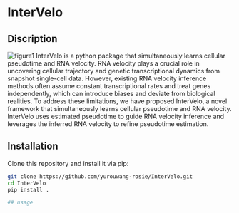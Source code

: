 # InterVelo
## Discription
![figure1](https://github.com/user-attachments/assets/5822bddd-be01-4083-8b68-98c2db17a0e7)
InterVelo is a python package that simultaneously learns cellular pseudotime and RNA velocity. RNA velocity plays a crucial role in uncovering cellular trajectory and genetic transcriptional dynamics from snapshot single-cell data. However, existing RNA velocity inference methods often assume constant transcriptional rates and treat genes independently, which can introduce biases and deviate from biological realities. To address these limitations, we have proposed InterVelo, a novel framework that simultaneously learns cellular pseudotime and RNA velocity. InterVelo uses estimated pseudotime to guide RNA velocity inference and leverages the inferred RNA velocity to refine pseudotime estimation.

## Installation

Clone this repository and install it via pip:

```bash
git clone https://github.com/yurouwang-rosie/InterVelo.git
cd InterVelo
pip install .

## usage
